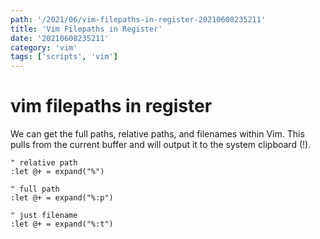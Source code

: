```yaml
---
path: '/2021/06/vim-filepaths-in-register-20210608235211'
title: 'Vim Filepaths in Register'
date: '20210608235211'
category: 'vim'
tags: ['scripts', 'vim']
---
```


# vim filepaths in register
We can get the full paths, relative paths, and filenames within
Vim. This pulls from the current buffer and will output it
to the system clipboard (!).

```vim
" relative path
:let @+ = expand("%")

" full path
:let @+ = expand("%:p")

" just filename
:let @+ = expand("%:t")
```
